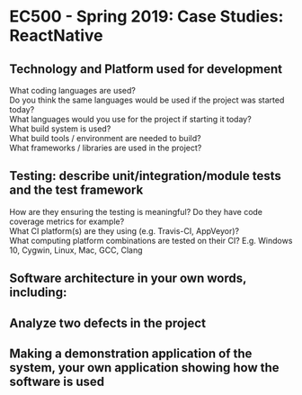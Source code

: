 # EC500 - Spring 2019:  Case Studies: ReactNative
## Technology and Platform used for development
What coding languages are used?   
Do you think the same languages would be used if the project was started today?  
What languages would you use for the project if starting it today?  
What build system is used?   
What build tools / environment are needed to build?  
What frameworks / libraries are used in the project?  
## Testing: describe unit/integration/module tests and the test framework
How are they ensuring the testing is meaningful? Do they have code coverage metrics for example?  
What CI platform(s) are they using (e.g. Travis-CI, AppVeyor)?    
What computing platform combinations are tested on their CI? E.g. Windows 10, Cygwin, Linux, Mac, GCC, Clang
## Software architecture in your own words, including:
## Analyze two defects in the project
## Making a demonstration application of the system, your own application showing how the software is used


